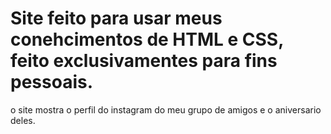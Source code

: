 # Site feito para usar meus conehcimentos de HTML e CSS, feito exclusivamentes para fins pessoais.
o site mostra o perfil do instagram do meu grupo de amigos e o aniversario deles.
